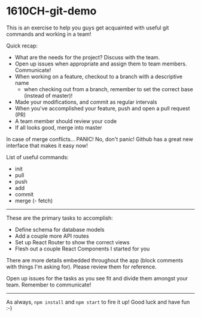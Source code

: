 # 1610CH-git-demo

This is an exercise to help you guys get acquainted with useful git commands and working in a team!

Quick recap:
- What are the needs for the project? Discuss with the team.
- Open up issues when appropriate and assign them to team members. Communicate!
- When working on a feature, checkout to a branch with a descriptive name
  * when checking out from a branch, remember to set the correct base (instead of master)!
- Made your modifications, and commit as regular intervals
- When you've accomplished your feature, push and open a pull request (PR)
- A team member should review your code
- If all looks good, merge into master

In case of merge conflicts... PANIC!
No, don't panic! Github has a great new interface that makes it easy now!

List of useful commands:
- init
- pull
- push
- add
- commit
- merge
(- fetch)

----

These are the primary tasks to accomplish:
- Define schema for database models
- Add a couple more API routes
- Set up React Router to show the correct views
- Flesh out a couple React Components I started for you

There are more details embedded throughout the app (block comments with things I'm asking for).
Please review them for reference.

Open up issues for the tasks as you see fit and divide them amongst your team.
Remember to communicate!

----

As always, `npm install` and `npm start` to fire it up! Good luck and have fun :-)
